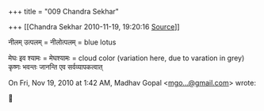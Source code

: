 +++
title = "009 Chandra Sekhar"

+++
[[Chandra Sekhar	2010-11-19, 19:20:16 [Source](https://groups.google.com/g/samskrita/c/C8UHLtfGZ-A)]]



नीलम् उत्पलम् = नीलोत्पलम् = blue lotus

मेघः इव श्यामः = मेघश्यामः = cloud color (variation here, due to varation in grey)  
कृष्णः भवन्तः जानन्ति एव सर्वव्यापकत्वात्  

On Fri, Nov 19, 2010 at 1:42 AM, Madhav Gopal \<[mgo...@gmail.com]()\> wrote:  



